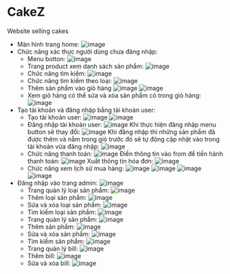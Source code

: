 # CakeZ
Website selling cakes
- Màn hình trang home:
  ![image](https://github.com/TranNgocAnhThai2004110031/CakeZ/assets/90894257/b9897e29-33a1-411b-a89e-c85b6f3a8fe6)
- Chức năng xác thực người dùng chưa đăng nhập:
  + Menu botton:
  ![image](https://github.com/TranNgocAnhThai2004110031/CakeZ/assets/90894257/d93cf4b6-caf8-4449-8910-ceb14d9fdae5)
  + Trang product xem danh sách sản phẩm:
  ![image](https://github.com/TranNgocAnhThai2004110031/CakeZ/assets/90894257/6f399b31-5796-4a94-844e-6dfd928d94a6)
  + Chức năng tìm kiếm:
  ![image](https://github.com/TranNgocAnhThai2004110031/CakeZ/assets/90894257/792058c6-98a0-432c-b9cc-16a83e2bb64b)
  + Chức năng tìm kiếm theo loại:
  ![image](https://github.com/TranNgocAnhThai2004110031/CakeZ/assets/90894257/7199b95a-8af7-4fc1-be4c-04bb89f9cff7)
  + Thêm sản phẩm vào giỏ hàng
  ![image](https://github.com/TranNgocAnhThai2004110031/CakeZ/assets/90894257/d60ff898-453a-4fcf-b1d5-773ccb93cfd3)
  ![image](https://github.com/TranNgocAnhThai2004110031/CakeZ/assets/90894257/a720b9e0-77bd-4afd-a2ff-f5ff3c2f9f35)
  + Xem giỏ hàng có thể sửa và xóa sản phẩm có trong giỏ hàng:
  ![image](https://github.com/TranNgocAnhThai2004110031/CakeZ/assets/90894257/eee64a92-8d7f-4f05-bdee-f0d4d9317fa5)
- Tạo tài khoản và đăng nhập bằng tài khoản user:
  + Tạo tài khoản user:
  ![image](https://github.com/TranNgocAnhThai2004110031/CakeZ/assets/90894257/da912d6d-f9fa-4340-98a2-4cc34d81d032)
  ![image](https://github.com/TranNgocAnhThai2004110031/CakeZ/assets/90894257/f31063eb-00dd-4d2e-9dc1-a28b47047236)
  + Đăng nhập tài khoản user:
  ![image](https://github.com/TranNgocAnhThai2004110031/CakeZ/assets/90894257/80f3ba6e-f469-4fdb-8249-f0134d895aca)
  Khi thực hiện đăng nhập menu button sẽ thay đổi:
  ![image](https://github.com/TranNgocAnhThai2004110031/CakeZ/assets/90894257/c534216a-22cc-47ef-8cb2-39bf7875d621)
  Khi đăng nhập thì những sản phẩm đã được thêm và nằm trong giỏ trước đó sẽ tự động cập nhật vào trong tài khoản vừa đăng nhập:
  ![image](https://github.com/TranNgocAnhThai2004110031/CakeZ/assets/90894257/6eaff269-8555-414e-8b00-6bc9902238c4)
  + Chức năng thanh toán:
  ![image](https://github.com/TranNgocAnhThai2004110031/CakeZ/assets/90894257/8bd74d91-ed4d-49e7-a824-50397452eca6)
  Điền thông tin vào from để tiến hành thanh toán:
  ![image](https://github.com/TranNgocAnhThai2004110031/CakeZ/assets/90894257/6c6adf95-db6b-49a3-9129-d1c6fe589e26)
  Xuất thông tin hóa đơn:
  ![image](https://github.com/TranNgocAnhThai2004110031/CakeZ/assets/90894257/d6a89d17-b6e0-4ce5-bbc7-e27da1760ccf)
  + Chức năng xem lịch sử mua hàng:
  ![image](https://github.com/TranNgocAnhThai2004110031/CakeZ/assets/90894257/d0e19be5-ae70-46cd-ae62-7be7885b54a4)
  ![image](https://github.com/TranNgocAnhThai2004110031/CakeZ/assets/90894257/2ec85e8c-e3d7-495f-b5e3-afb69d2d6a64)
  ![image](https://github.com/TranNgocAnhThai2004110031/CakeZ/assets/90894257/819f8379-4ca4-4f2f-9b4c-0877d88292ae)
  ![image](https://github.com/TranNgocAnhThai2004110031/CakeZ/assets/90894257/8a2373a7-e703-46de-8c79-e492e0b3c1d5)
- Đăng nhập vào trang admin:
  ![image](https://github.com/TranNgocAnhThai2004110031/CakeZ/assets/90894257/9b910d43-8504-4d7e-a43c-f965843962ec)
  + Trang quản lý loại sản phẩm:
  ![image](https://github.com/TranNgocAnhThai2004110031/CakeZ/assets/90894257/313c9fd4-8daf-41f7-93e8-a1ae18b693b2)
  + Thêm loại sản phẩm:
  ![image](https://github.com/TranNgocAnhThai2004110031/CakeZ/assets/90894257/66a8a8d3-2eda-4e23-a734-0e9feb9f4327)
  + Sửa và xóa loại sản phẩm:
  ![image](https://github.com/TranNgocAnhThai2004110031/CakeZ/assets/90894257/cfb6ca13-e89b-4e51-86eb-b45a6cf277dc)
  + Tìm kiếm loại sản phẩm:
  ![image](https://github.com/TranNgocAnhThai2004110031/CakeZ/assets/90894257/dcf9560a-033b-4c22-9a82-76649ac4e2fc)
  + Trang quản lý sản phẩm:
  ![image](https://github.com/TranNgocAnhThai2004110031/CakeZ/assets/90894257/527111f3-30c6-4bde-b1e4-9541f58c9381)
  + Thêm sản phẩm:
  ![image](https://github.com/TranNgocAnhThai2004110031/CakeZ/assets/90894257/81b36354-73f6-424f-9fc0-0a41819c8190)
  + Sửa và xóa sản phẩm:
  ![image](https://github.com/TranNgocAnhThai2004110031/CakeZ/assets/90894257/7701f624-20f8-4b8b-9602-3ba2284c7250)
  + Tìm kiếm sản phẩm:
  ![image](https://github.com/TranNgocAnhThai2004110031/CakeZ/assets/90894257/a10faf01-a007-4a0a-93dd-78e5e044c1d1)
  + Trang quản lý bill:
  ![image](https://github.com/TranNgocAnhThai2004110031/CakeZ/assets/90894257/20d52907-a887-4b8f-8117-bb2b92d87e47)
  + Thêm bill:
  ![image](https://github.com/TranNgocAnhThai2004110031/CakeZ/assets/90894257/c1f5e431-e6e0-4f79-92e3-3ae2b8953604)
  + Sửa và xóa bill:
  ![image](https://github.com/TranNgocAnhThai2004110031/CakeZ/assets/90894257/f21cbc30-51bb-4b2f-bfe9-7193c5a516e6)
